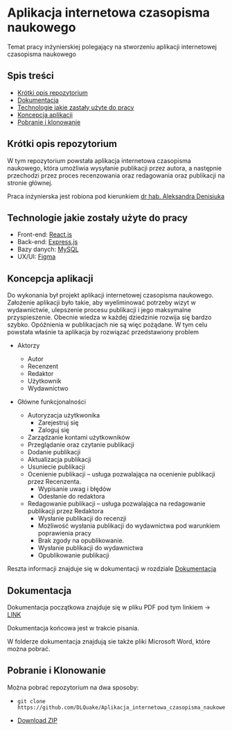 # Aplikacja internetowa czasopisma naukowego
Temat pracy inżynierskiej polegający na stworzeniu aplikacji internetowej czasopisma naukowego

## Spis treści
 * [Krótki opis repozytorium](#krótki-opis-repozytorium)
 * [Dokumentacja](#dokumentacja)
 * [Technologie jakie zastały użyte do pracy](#technologie-jakie-zostały-użyte-do-pracy)
 * [Koncepcja aplikacji](#koncepcja-aplikacji)
 * [Pobranie i klonowanie](#pobranie-i-klonowanie)

## Krótki opis repozytorium
W tym repozytorium powstała aplikacja internetowa czasopisma naukowego, która umożliwia wysyłanie publikacji przez autora, a następnie przechodzi przez proces recenzowania oraz redagowania oraz publikacji na stronie głównej.

Praca inżynierska jest robiona pod kierunkiem [dr hab. Aleksandra Denisiuka](http://wmii.uwm.edu.pl/~denisjuk/)

## Technologie jakie zostały użyte do pracy

- Front-end: [React.js](https://reactjs.org/)
- Back-end: [Express.js](http://expressjs.com/)
- Bazy danych: [MySQL](https://www.mysql.com/)
- UX/UI: [Figma](https://www.figma.com/file/AApCH9HVVk1C8e8Gfezebe/Aplikacja-internetowa-czasopisma-naukowego?node-id=0%3A1)

## Koncepcja aplikacji
Do wykonania był projekt aplikacji internetowej czasopisma naukowego.
Założenie aplikacji było takie, aby wyeliminować potrzeby wizyt w wydawnictwie, ulepszenie
procesu publikacji i jego maksymalne przyspieszenie. Obecnie wiedza w każdej
dziedzinie rozwija się bardzo szybko. Opóźnienia w publikacjach nie są więc
pożądane.
W tym celu powstała właśnie ta aplikacja by rozwiązać przedstawiony problem

* Aktorzy
    * Autor
    * Recenzent
    * Redaktor
    * Użytkownik
    * Wydawnictwo

* Główne funkcjonalności
    * Autoryzacja użytkwonika
        * Zarejestruj się
        * Zaloguj się
    * Zarządzanie kontami użytkowników
    * Przeglądanie oraz czytanie publikacji
    * Dodanie publikacji
    * Aktualizacja publikacji
    * Usuniecie publikacji
    * Ocenienie publikacji – usługa pozwalająca na ocenienie publikacji przez Recenzenta.
        * Wypisanie uwag i błędów
        * Odesłanie do redaktora
    * Redagowanie publikacji – usługa pozwalająca na redagowanie publikacji przez Redaktora
        * Wysłanie publikacji do recenzji
        * Możliwość wysłania publikacji do wydawnictwa pod warunkiem poprawienia pracy
        * Brak zgody na opublikowanie.
        * Wysłanie publikacji do wydawnictwa
        * Opublikowanie publikacji

Reszta informacji znajduje się w dokumentacji w rozdziale [Dokumentacja](#dokumentacja)

## Dokumentacja
Dokumentacja początkowa znajduje się w pliku PDF pod tym linkiem -> [LINK](https://github.com/DLQuake/Aplikacja_internetowa_czasopisma_naukowego/blob/main/Dokumentacja/Pocz%C4%85tkowa/Dokumentacja_pocz%C4%85tkowa.pdf)

Dokumentacja końcowa jest w trakcie pisania.

W folderze dokumentacja znajdują sie także pliki Microsoft Word, które można pobrać.

## Pobranie i Klonowanie
Można pobrać repozytorium na dwa sposoby:

* ```
  git clone https://github.com/DLQuake/Aplikacja_internetowa_czasopisma_naukowego.git
  ```
* [Download ZIP](https://github.com/DLQuake/Aplikacja_internetowa_czasopisma_naukowego/archive/refs/heads/main.zip)
